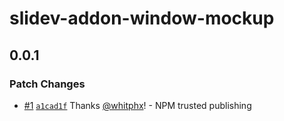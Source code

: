 # slidev-addon-window-mockup

## 0.0.1

### Patch Changes

- [#1](https://github.com/whitphx/slidev-addon-window-mockup/pull/1) [`a1cad1f`](https://github.com/whitphx/slidev-addon-window-mockup/commit/a1cad1ffa532edeabbb04ca70a420cfa2cc02c5b) Thanks [@whitphx](https://github.com/whitphx)! - NPM trusted publishing
